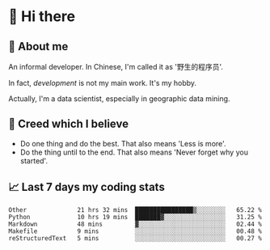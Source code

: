 # 👋 Hi there

## :speech_balloon: About me

An informal developer. In Chinese, I'm called it as '野生的程序员'.

In fact, _development_ is not my main work. It's my hobby.

Actually, I'm a data scientist, especially in geographic data mining.

## :see_no_evil: Creed which I believe

- Do one thing and do the best. That also means 'Less is more'.
- Do the thing until to the end. That also means 'Never forget why you started'.

## :chart_with_upwards_trend: Last 7 days my coding stats

<!--START_SECTION:waka-->
```text
Other              21 hrs 32 mins  ████████████████▒░░░░░░░░   65.22 % 
Python             10 hrs 19 mins  ███████▓░░░░░░░░░░░░░░░░░   31.25 % 
Markdown           48 mins         ▓░░░░░░░░░░░░░░░░░░░░░░░░   02.44 % 
Makefile           9 mins          ░░░░░░░░░░░░░░░░░░░░░░░░░   00.48 % 
reStructuredText   5 mins          ░░░░░░░░░░░░░░░░░░░░░░░░░   00.27 % 
```
<!--END_SECTION:waka-->

